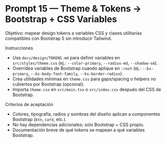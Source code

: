# Prompt 15 — Theme & Tokens → Bootstrap + CSS Variables

Objetivo: mapear design tokens a variables CSS y clases utilitarias compatibles con Bootstrap 5 sin introducir Tailwind.

Instrucciones
- Usa `docs/design/TOKENS.md` para definir variables en `src/styles/theme.css` (ej.: `--color-primary`, `--radius-md`, `--shadow-sm`).
- Overridea variables de Bootstrap cuando aplique en `:root` (ej.: `--bs-primary`, `--bs-body-font-family`, `--bs-border-radius`).
- Crea utilidades mínimas en `theme.css` para gaps/spacing o helpers no cubiertos por Bootstrap (opcional).
- Importa `theme.css` en `src/main.tsx` o `src/index.css` después del CSS de Bootstrap.

Criterios de aceptación
- Colores, tipografía, radios y sombras del diseño aplican a componentes Bootstrap (`btn`, `card`, etc.).
- No hay dependencias adicionales; solo Bootstrap + CSS propio.
- Documentación breve de qué tokens se mapean a qué variables Bootstrap.
